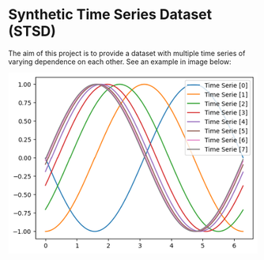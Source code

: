 # Synthetic Time Series Dataset (STSD)

The aim of this project is to provide a dataset with multiple time series of varying dependence on each other. See an example in image below:

![](https://github.com/CristoferSilva/SyntheticTimeSeriesDataset/blob/dev/multipleTimeSerie.png)

